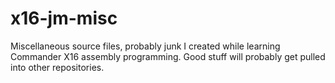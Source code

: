 # x16-jm-misc
Miscellaneous source files, probably junk I created while learning Commander X16 assembly programming. Good stuff will probably get pulled into other repositories.
